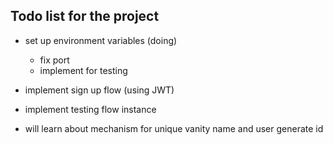 ## Todo list for the project

- set up environment variables (doing)
  - fix port
  - implement for testing

- implement sign up flow (using JWT)
- implement testing flow instance

- will learn about mechanism for unique vanity name and user generate id